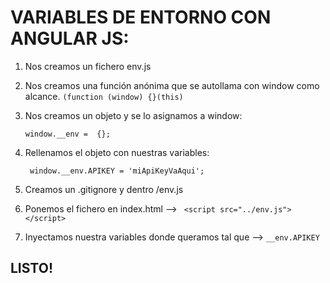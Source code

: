 # VARIABLES DE ENTORNO CON ANGULAR JS:

1) Nos creamos un fichero env.js
2) Nos creamos una función anónima que se autollama con window como alcance. 
`(function (window) {}(this)`
3) Nos creamos un objeto y se lo asignamos a window:

    `window.__env =  {};`

4) Rellenamos el objeto con nuestras variables:

   ` window.__env.APIKEY = 'miApiKeyVaAqui';`
 
5) Creamos un .gitignore y dentro /env.js
6) Ponemos el fichero en index.html -->   ` <script src="../env.js"></script>`
7) Inyectamos nuestra variables donde queramos tal que --> `__env.APIKEY`

## LISTO!
